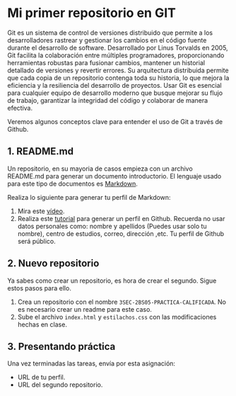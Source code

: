 # Mi primer repositorio en GIT

Git es un sistema de control de versiones distribuido que permite a los desarrolladores rastrear y gestionar los cambios en el código fuente durante el desarrollo de software. Desarrollado por Linus Torvalds en 2005, Git facilita la colaboración entre múltiples programadores, proporcionando herramientas robustas para fusionar cambios, mantener un historial detallado de versiones y revertir errores. Su arquitectura distribuida permite que cada copia de un repositorio contenga toda su historia, lo que mejora la eficiencia y la resiliencia del desarrollo de proyectos. Usar Git es esencial para cualquier equipo de desarrollo moderno que busque mejorar su flujo de trabajo, garantizar la integridad del código y colaborar de manera efectiva.

Veremos algunos conceptos clave para entender el uso de Git a través de Github.

## 1. README.md

Un repositorio, en su mayoria de casos empieza con un archivo README.md para generar un documento introductorio. El lenguaje usado para este tipo de documentos es [Markdown](https://docs.github.com/es/get-started/writing-on-github/getting-started-with-writing-and-formatting-on-github/basic-writing-and-formatting-syntax). 

Realiza lo siguiente para generar tu perfil de Markdown:

1. Mira este [vídeo](https://www.youtube.com/watch?v=Rw887TSEQz0).
2. Realiza este [tutorial](https://yushi95.medium.com/how-to-create-a-beautiful-readme-for-your-github-profile-36957caa711c) para generar un perfil en Github. Recuerda no usar datos personales como: nombre y apellidos (Puedes usar solo tu nombre), centro de estudios, correo, dirección ,etc. Tu perfil de Github será público.

## 2. Nuevo repositorio

Ya sabes como crear un repositorio, es hora de crear el segundo. Sigue estos pasos para ello.

1. Crea un repositorio con el nombre `3SEC-2BS05-PRACTICA-CALIFICADA`. No es necesario crear un readme para este caso.
2. Sube el archivo `index.html` y `estilachos.css` con las modificaciones hechas en clase.

## 3. Presentando práctica

Una vez terminadas las tareas, envía por esta asignación:

- URL de tu perfil.
- URL del segundo repositorio.





